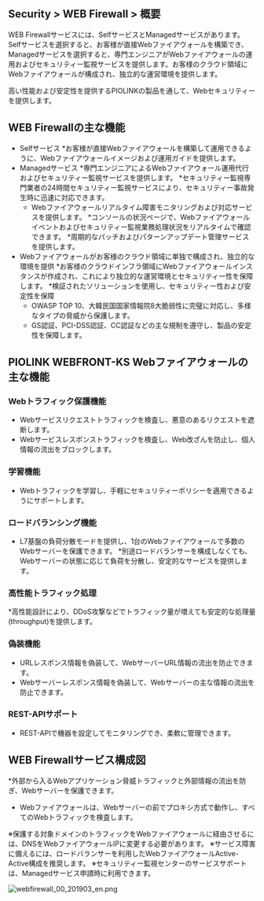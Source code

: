 ## Security > WEB Firewall > 概要

WEB Firewallサービスには、SelfサービスとManagedサービスがあります。Selfサービスを選択すると、お客様が直接Webファイアウォールを構築でき、Managedサービスを選択すると、専門エンジニアがWebファイアウォールの運用およびセキュリティー監視サービスを提供します。お客様のクラウド領域にWebファイアウォールが構成され、独立的な運営環境を提供します。 

高い性能および安定性を提供するPIOLINKの製品を通して、Webセキュリティーを提供します。

## WEB Firewallの主な機能

* Selfサービス
    *お客様が直接Webファイアウォールを構築して運用できるように、Webファイアウォールイメージおよび運用ガイドを提供します。
* Managedサービス
    *専門エンジニアによるWebファイアウォール運用代行およびセキュリティー監視サービスを提供します。
    *セキュリティー監視専門業者の24時間セキュリティー監視サービスにより、セキュリティー事故発生時に迅速に対応できます。
    * Webファイアウォールリアルタイム障害モニタリングおよび対応サービスを提供します。
    *コンソールの状況ページで、Webファイアウォールイベントおよびセキュリティー監視業務処理状況をリアルタイムで確認できます。
    *周期的なパッチおよびパターンアップデート管理サービスを提供します。
* Webファイアウォールがお客様のクラウド領域に単独で構成され、独立的な環境を提供
    *お客様のクラウドインフラ領域にWebファイアウォールインスタンスが作成され、これにより独立的な運営環境とセキュリティー性を保障します。
*検証されたソリューションを使用し、セキュリティー性および安定性を保障
    * OWASP TOP 10、大韓民国国家情報院8大脆弱性に完璧に対応し、多様なタイプの脅威から保護します。
    * GS認証、PCI-DSS認証、CC認証などの主な規制を遵守し、製品の安定性を保障します。

## PIOLINK WEBFRONT-KS Webファイアウォールの主な機能

### Webトラフィック保護機能

* Webサービスリクエストトラフィックを検査し、悪意のあるリクエストを遮断します。
* Webサービスレスポンストラフィックを検査し、Web改ざんを防止し、個人情報の流出をブロックします。

### 学習機能

* Webトラフィックを学習し、手軽にセキュリティーポリシーを適用できるようにサポートします。

### ロードバランシング機能

* L7基盤の負荷分散モードを提供し、1台のWebファイアウォールで多数のWebサーバーを保護できます。
*別途ロードバランサーを構成しなくても、Webサーバーの状態に応じて負荷を分散し、安定的なサービスを提供します。

### 高性能トラフィック処理

*高性能設計により、DDoS攻撃などでトラフィック量が増えても安定的な処理量(throughput)を提供します。

### 偽装機能

* URLレスポンス情報を偽装して、WebサーバーURL情報の流出を防止できます。
* Webサーバーレスポンス情報を偽装して、Webサーバーの主な情報の流出を防止できます。

### REST-APIサポート

* REST-APIで機器を設定してモニタリングでき、柔軟に管理できます。

## WEB Firewallサービス構成図

*外部から入るWebアプリケーション脅威トラフィックと外部情報の流出を防ぎ、Webサーバーを保護できます。
* Webファイアウォールは、Webサーバーの前でプロキシ方式で動作し、すべてのWebトラフィックを検査します。

※保護する対象ドメインのトラフィックをWebファイアウォールに経由させるには、DNSをWebファイアウォールIPに変更する必要があります。
※サービス障害に備えるには、ロードバランサーを利用したWebファイアウォールActive-Active構成を推奨します。
※セキュリティー監視センターのサービスサポートは、Managedサービス申請時に利用できます。

![webfirewall_00_201903_en.png](https://static.toastoven.net/prod_web_firewall/webfirewall_00_201903_en.png)
